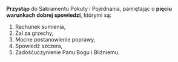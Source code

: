 **Przystąp** do Sakramentu Pokuty i Pojednania, pamiętając o **pięciu warunkach dobrej spowiedzi**, którymi są:
1. Rachunek sumienia,
1. Żal za grzechy,
1. Mocne postanowienie poprawy,
1. Spowiedź szczera,
1. Zadośćuczynienie Panu Bogu i Bliźniemu.
